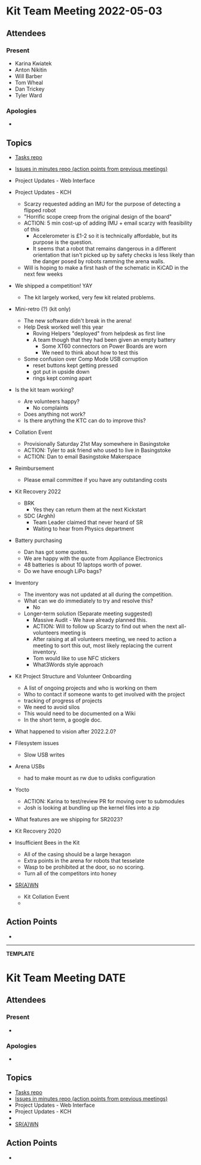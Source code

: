 # Kit Team Meeting 2022-05-03

## Attendees

### Present

- Karina Kwiatek
- Anton Nikitin
- Will Barber
- Tom Wheal
- Dan Trickey
- Tyler Ward

### Apologies

-

## Topics

- [Tasks repo](https://github.com/srobo/tasks/issues?q=is%3Aopen+is%3Aissue+label%3A%22A%3A+Kit%22%2C%22A%3A+Team+Kits%22)
- [Issues in minutes repo (action points from previous meetings)](https://github.com/srobo/kit-team-minutes/issues)
- Project Updates - Web Interface
- Project Updates - KCH
    - Scarzy requested adding an IMU for the purpose of detecting a flipped robot
    - "Horrific scope creep from the original design of the board"
    - ACTION: 5 min cost-up of adding IMU + email scarzy with feasibility of this
        - Accelerometer is £1-2 so it is technically affordable, but its purpose is the question.
        - It seems that a robot that remains dangerous in a different orientation that isn't picked up by safety checks is less likely than the danger posed by robots ramming the arena walls.
    - Will is hoping to make a first hash of the schematic in KiCAD in the next few weeks

- We shipped a competition! YAY
    - The kit largely worked, very few kit related problems.
- Mini-retro (?) (kit only)
    - The new software didn't break in the arena!
    - Help Desk worked well this year
        - Roving Helpers "deployed" from helpdesk as first line
        - A team though that they had been given an empty battery
            - Some XT60 connectors on Power Boards are worn
            - We need to think about how to test this
    - Some confusion over Comp Mode USB corruption
        - reset buttons kept getting pressed
        - got put in upside down
        - rings kept coming apart
- Is the kit team working?
    - Are volunteers happy?
        - No complaints
    - Does anything not work?
    - Is there anything the KTC can do to improve this?
- Collation Event
    - Provisionally Saturday 21st May somewhere in Basingstoke
    - ACTION: Tyler to ask friend who used to live in Basingstoke
    - ACTION: Dan to email Basingstoke Makerspace
- Reimbursement
    - Please email committee if you have any outstanding costs
- Kit Recovery 2022
    - BRK
        - Yes they can return them at the next Kickstart
    - SDC (Arghh)
        - Team Leader claimed that never heard of SR
        - Waiting to hear from Physics department
- Battery purchasing
    - Dan has got some quotes.
    - We are happy with the quote from Appliance Electronics
    - 48 batteries is about 10 laptops worth of power.
    - Do we have enough LiPo bags?
- Inventory
    - The inventory was not updated at all during the competition.
    - What can we do immediately to try and resolve this?
        - No
    - Longer-term solution (Separate meeting suggested)
        - Massive Audit - We have already planned this.
        - ACTION: Will to follow up Scarzy to find out when the next all-volunteers meeting is
        - After raising at all volunteers meeting, we need to action a meeting to sort this out, most likely replacing the current inventory.
        - Tom would like to use NFC stickers
        - What3Words style approach
- Kit Project Structure and Volunteer Onboarding
    - A list of ongoing projects and who is working on them
    - Who to contact if someone wants to get involved with the project
    - tracking of progress of projects
    - We need to avoid silos
    - This would need to be documented on a Wiki
    - In the short term, a google doc. 
- What happened to vision after 2022.2.0?
- Filesystem issues
    - Slow USB writes
- Arena USBs
    - had to make mount as rw due to udisks configuration
- Yocto
    - ACTION: Karina to test/review PR for moving over to submodules
    - Josh is looking at bundling up the kernel files into a zip
- What features are we shipping for SR2023?
- Kit Recovery 2020
- Insufficient Bees in the Kit
    - All of the casing should be a large hexagon
    - Extra points in the arena for robots that tesselate
    - Wasp to be prohibited at the door, so no scoring.
    - Turn all of the competitors into honey


- [SR(A)WN](https://github.com/srobo/srawn/issues)
    - Kit Collation Event
    - 


## Action Points

-



---

**TEMPLATE**

# Kit Team Meeting DATE

## Attendees

### Present

- 

### Apologies

-

## Topics

- [Tasks repo](https://github.com/srobo/tasks/issues?q=is%3Aopen+is%3Aissue+label%3A%22A%3A+Kit%22%2C%22A%3A+Team+Kits%22)
- [Issues in minutes repo (action points from previous meetings)](https://github.com/srobo/kit-team-minutes/issues)
- Project Updates - Web Interface
- Project Updates - KCH
- 
- [SR(A)WN](https://github.com/srobo/srawn/issues)


## Action Points

-
